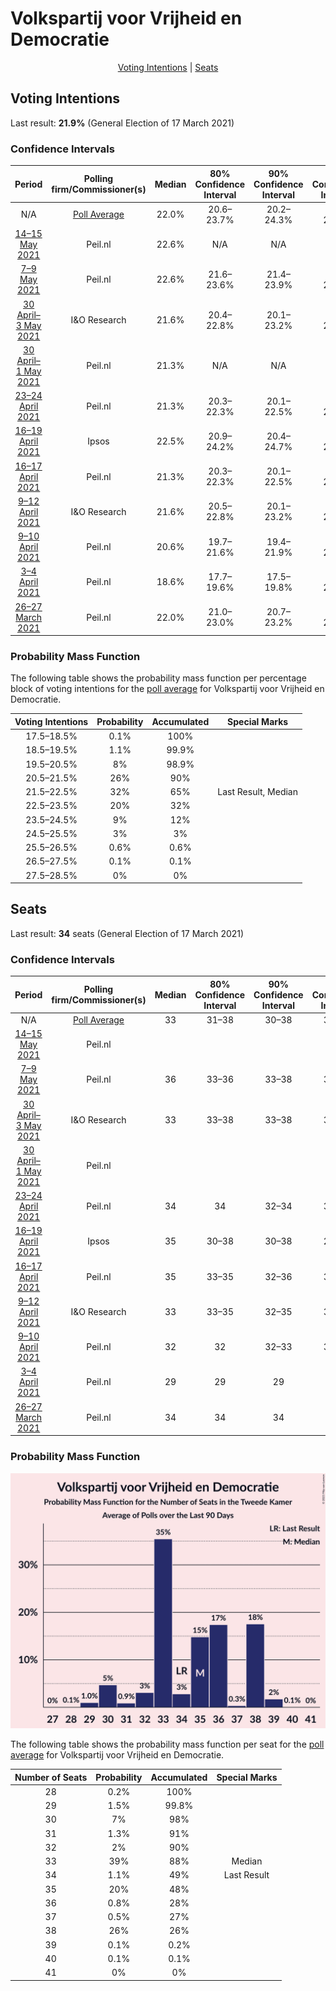 # Volkspartij voor Vrijheid en Democratie

<p align="center"><a href="#voting-intentions">Voting Intentions</a> | <a href="#seats">Seats</a></p>

## Voting Intentions

Last result: **21.9%** (General Election of 17 March 2021)

### Confidence Intervals

| Period     | Polling firm/Commissioner(s) | Median | 80% Confidence Interval | 90% Confidence Interval | 95% Confidence Interval | 99% Confidence Interval |
|:----------:|:----------------:|:-----------:|:-----------------------:|:-----------------------:|:-----------------------:|:-----------------------:|
| N/A | [Poll Average](average.html) | 22.0% | 20.6–23.7% | 20.2–24.3% | 19.9–24.7% | 19.3–25.7% |
| [14–15 May 2021](2021-05-15-Peilnl.html) | Peil.nl | 22.6% | N/A | N/A | N/A | N/A |
| [7–9 May 2021](2021-05-09-Peilnl.html) | Peil.nl | 22.6% | 21.6–23.6% | 21.4–23.9% | 21.1–24.1% | 20.7–24.6% |
| [30 April–3 May 2021](2021-05-03-IOResearch.html) | I&O Research | 21.6% | 20.4–22.8% | 20.1–23.2% | 19.8–23.5% | 19.2–24.1% |
| [30 April–1 May 2021](2021-05-01-Peilnl.html) | Peil.nl | 21.3% | N/A | N/A | N/A | N/A |
| [23–24 April 2021](2021-04-24-Peilnl.html) | Peil.nl | 21.3% | 20.3–22.3% | 20.1–22.5% | 19.8–22.8% | 19.4–23.3% |
| [16–19 April 2021](2021-04-19-Ipsos.html) | Ipsos | 22.5% | 20.9–24.2% | 20.4–24.7% | 20.0–25.2% | 19.3–26.0% |
| [16–17 April 2021](2021-04-17-Peilnl.html) | Peil.nl | 21.3% | 20.3–22.3% | 20.1–22.5% | 19.8–22.8% | 19.4–23.3% |
| [9–12 April 2021](2021-04-12-IOResearch.html) | I&O Research | 21.6% | 20.5–22.8% | 20.1–23.2% | 19.9–23.5% | 19.3–24.1% |
| [9–10 April 2021](2021-04-10-Peilnl.html) | Peil.nl | 20.6% | 19.7–21.6% | 19.4–21.9% | 19.2–22.1% | 18.8–22.6% |
| [3–4 April 2021](2021-04-04-Peilnl.html) | Peil.nl | 18.6% | 17.7–19.6% | 17.5–19.8% | 17.3–20.1% | 16.9–20.5% |
| [26–27 March 2021](2021-03-27-Peilnl.html) | Peil.nl | 22.0% | 21.0–23.0% | 20.7–23.2% | 20.5–23.5% | 20.1–24.0% |

### Probability Mass Function

The following table shows the probability mass function per percentage block of voting intentions for the [poll average](average.html) for Volkspartij voor Vrijheid en Democratie.

| Voting Intentions | Probability | Accumulated | Special Marks |
|:-----------------:|:-----------:|:-----------:|:-------------:|
| 17.5–18.5% | 0.1% | 100% |  |
| 18.5–19.5% | 1.1% | 99.9% |  |
| 19.5–20.5% | 8% | 98.9% |  |
| 20.5–21.5% | 26% | 90% |  |
| 21.5–22.5% | 32% | 65% | Last Result, Median |
| 22.5–23.5% | 20% | 32% |  |
| 23.5–24.5% | 9% | 12% |  |
| 24.5–25.5% | 3% | 3% |  |
| 25.5–26.5% | 0.6% | 0.6% |  |
| 26.5–27.5% | 0.1% | 0.1% |  |
| 27.5–28.5% | 0% | 0% |  |


## Seats

Last result: **34** seats (General Election of 17 March 2021)

### Confidence Intervals

| Period     | Polling firm/Commissioner(s) | Median | 80% Confidence Interval | 90% Confidence Interval | 95% Confidence Interval | 99% Confidence Interval |
|:----------:|:----------------:|:------:|:-----------------------:|:-----------------------:|:-----------------------:|:-----------------------:|
| N/A | [Poll Average](average.html) | 33 | 31–38 | 30–38 | 30–38 | 29–38 |
| [14–15 May 2021](2021-05-15-Peilnl.html) | Peil.nl |  |  |  |  |  |
| [7–9 May 2021](2021-05-09-Peilnl.html) | Peil.nl | 36 | 33–36 | 33–38 | 32–39 | 32–39 |
| [30 April–3 May 2021](2021-05-03-IOResearch.html) | I&O Research | 33 | 33–38 | 33–38 | 33–38 | 33–38 |
| [30 April–1 May 2021](2021-05-01-Peilnl.html) | Peil.nl |  |  |  |  |  |
| [23–24 April 2021](2021-04-24-Peilnl.html) | Peil.nl | 34 | 34 | 32–34 | 32–34 | 32–34 |
| [16–19 April 2021](2021-04-19-Ipsos.html) | Ipsos | 35 | 30–38 | 30–38 | 29–38 | 29–38 |
| [16–17 April 2021](2021-04-17-Peilnl.html) | Peil.nl | 35 | 33–35 | 32–36 | 31–36 | 30–36 |
| [9–12 April 2021](2021-04-12-IOResearch.html) | I&O Research | 33 | 33–35 | 32–35 | 31–35 | 30–35 |
| [9–10 April 2021](2021-04-10-Peilnl.html) | Peil.nl | 32 | 32 | 32–33 | 32–33 | 28–34 |
| [3–4 April 2021](2021-04-04-Peilnl.html) | Peil.nl | 29 | 29 | 29 | 29 | 29 |
| [26–27 March 2021](2021-03-27-Peilnl.html) | Peil.nl | 34 | 34 | 34 | 34 | 34–37 |

### Probability Mass Function

![Graph with seats probability mass function not yet produced](average-seats-pmf-volkspartijvoorvrijheidendemocratie.png "Seats Probability Mass Function")

The following table shows the probability mass function per seat for the [poll average](average.html) for Volkspartij voor Vrijheid en Democratie.

| Number of Seats | Probability | Accumulated | Special Marks |
|:---------------:|:-----------:|:-----------:|:-------------:|
| 28 | 0.2% | 100% |  |
| 29 | 1.5% | 99.8% |  |
| 30 | 7% | 98% |  |
| 31 | 1.3% | 91% |  |
| 32 | 2% | 90% |  |
| 33 | 39% | 88% | Median |
| 34 | 1.1% | 49% | Last Result |
| 35 | 20% | 48% |  |
| 36 | 0.8% | 28% |  |
| 37 | 0.5% | 27% |  |
| 38 | 26% | 26% |  |
| 39 | 0.1% | 0.2% |  |
| 40 | 0.1% | 0.1% |  |
| 41 | 0% | 0% |  |


